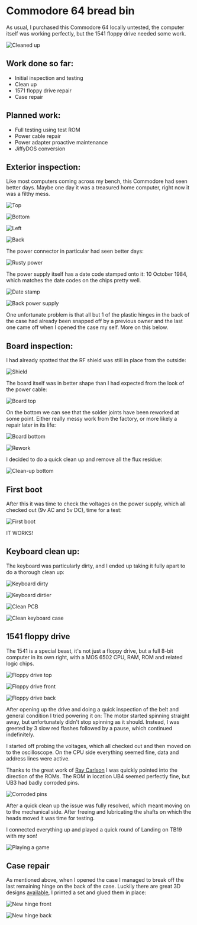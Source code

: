# Commodore 64 bread bin

As usual, I purchased this Commodore 64 locally untested, the computer itself was working perfectly, but the 1541 floppy drive needed some work. 

![Cleaned up](img_001.jpg)

## Work done so far: 

+ Initial inspection and testing
+ Clean up
+ 1571 floppy drive repair
+ Case repair

## Planned work: 

+ Full testing using test ROM
+ Power cable repair
+ Power adapter proactive maintenance
+ JiffyDOS conversion

## Exterior inspection:

Like most computers coming across my bench, this Commodore had seen better days. Maybe one day it was a treasured home computer, right now it was a filthy mess.

![Top](img_002.jpg)

![Bottom](img_003.jpg)

![Left](img_004.jpg)

![Back](img_005.jpg)

The power connector in particular had seen better days:

![Rusty power](img_006.jpg)

The power supply itself has a date code stamped onto it: 10 October 1984, which matches the date codes on the chips pretty well.

![Date stamp](img_007.jpg)

![Back power supply](img_008.jpg)

One unfortunate problem is that all but 1 of the plastic hinges in the back of the case had already been snapped off by a previous owner and the last one came off when I opened the case my self. More on this below.

## Board inspection:

I had already spotted that the RF shield was still in place from the outside:

![Shield](img_009.jpg)

The board itself was in better shape than I had expected from the look of the power cable:

![Board top](img_010.jpg)

On the bottom we can see that the solder joints have been reworked at some point. Either really messy work from the factory, or more likely a repair later in its life:

![Board bottom](img_011.jpg)

![Rework](img_012.jpg)

I decided to do a quick clean up and remove all the flux residue:

![Clean-up bottom](img_013.jpg)

## First boot

After this it was time to check the voltages on the power supply, which all checked out (9v AC and 5v DC), time for a test:

![First boot](img_014.jpg)

IT WORKS!

## Keyboard clean up:

The keyboard was particularly dirty, and I ended up taking it fully apart to do a thorough clean up:

![Keyboard dirty](img_015.jpg)

![Keyboard dirtier](img_016.jpg)

![Clean PCB](img_017.jpg)

![Clean keyboard case](img_018.jpg)

## 1541 floppy drive

The 1541 is a special beast, it's not just a floppy drive, but a full 8-bit computer in its own right, with a MOS 6502 CPU, RAM, ROM and related logic chips.

![Floppy drive top](img_019.jpg)

![Floppy drive front](img_020.jpg)

![Floppy drive back](img_021.jpg)

After opening up the drive and doing a quick inspection of the belt and general condition I tried powering it on: The motor started spinning straight away, but unfortunately didn't stop spinning as it should. Instead, I was greeted by 3 slow red flashes followed by a pause, which continued indefinitely. 

I started off probing the voltages, which all checked out and then moved on to the oscilloscope. On the CPU side everything seemed fine, data and address lines were active. 

Thanks to the great work of [Ray Carlson](http://personalpages.tds.net/~rcarlsen/cbm/1541/1541chip.txt) I was quickly pointed into the direction of the ROMs. The ROM in location UB4 seemed perfectly fine, but UB3 had badly corroded pins. 

![Corroded pins](img_022.jpg)

After a quick clean up the issue was fully resolved, which meant moving on to the mechanical side. After freeing and lubricating the shafts on which the heads moved it was time for testing. 

I connected everything up and played a quick round of Landing on TB19 with my son!

![Playing a game](img_023.jpg)

## Case repair

As mentioned above, when I opened the case I managed to break off the last remaining hinge on the back of the case. Luckily there are great 3D designs [available](https://www.thingiverse.com/thing:3092874), I printed a set and glued them in place:

![New hinge front](img_024.jpg)

![New hinge back](img_025.jpg)
